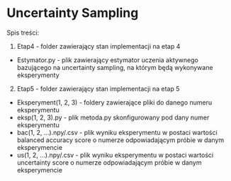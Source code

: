 # Uncertainty Sampling

Spis treści:
1. Etap4 - folder zawierający stan implementacji na etap 4
  - Estymator.py - plik zawierający estymator uczenia aktywnego bazującego na uncertainty sampling, na którym będą wykonywane eksperymenty
2. Etap5 - folder zawierający stan implementacji na etap 5
  - Eksperyment(1, 2, 3) - foldery zawierające pliki do danego numeru eksperymentu
  - eksp(1, 2, 3).py - plik metoda.py skonfigurowany pod dany numer eksperymentu
  - bac(1, 2, ...).npy/.csv - plik wyniku eksperymentu w postaci wartości balanced accuracy score o numerze odpowiadającym próbie w danym eksperymencie 
  - us(1, 2, ...).npy/.csv - plik wyniku eksperymentu w postaci wartości uncertainty score o numerze odpowiadającym próbie w danym eksperymencie 
